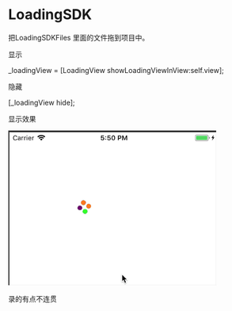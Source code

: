 # LoadingSDK

把LoadingSDKFiles 里面的文件拖到项目中。

显示 

_loadingView = [LoadingView showLoadingViewInView:self.view];

隐藏

 [_loadingView hide];
 
 显示效果
 
 ![img](https://github.com/BeiJiXiongA/LoadingSDK/blob/master/demo.gif)

录的有点不连贯

